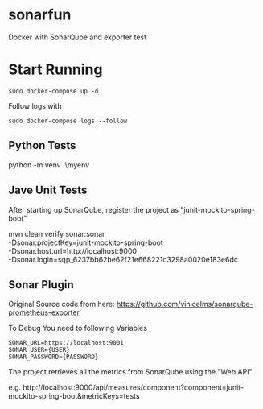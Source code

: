 # sonarfun
Docker with SonarQube and exporter test

# Start Running

```
sudo docker-compose up -d 
```

Follow logs with
```
sudo docker-compose logs --follow
```

## Python Tests

python -m venv .\myenv


## Jave Unit Tests
After starting up SonarQube, register the project as "junit-mockito-spring-boot"

mvn clean verify sonar:sonar \
  -Dsonar.projectKey=junit-mockito-spring-boot \
  -Dsonar.host.url=http://localhost:9000 \
  -Dsonar.login=sqp_6237bb62be62f21e668221c3298a0020e183e6dc

## Sonar Plugin

Original Source code from here: https://github.com/vinicelms/sonarqube-prometheus-exporter

To Debug You need to following Variables

```
SONAR_URL=https://localhost:9001
SONAR_USER={USER}
SONAR_PASSWORD={PASSWORD}
```

The project retrieves all the metrics from SonarQube using the "Web API"

e.g.
http://localhost:9000/api/measures/component?component=junit-mockito-spring-boot&metricKeys=tests

